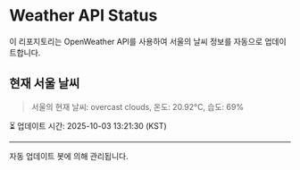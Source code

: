 
# Weather API Status

이 리포지토리는 OpenWeather API를 사용하여 서울의 날씨 정보를 자동으로 업데이트합니다.

## 현재 서울 날씨
> 서울의 현재 날씨: overcast clouds, 온도: 20.92°C, 습도: 69%

⏳ 업데이트 시간: 2025-10-03 13:21:30 (KST)

---
자동 업데이트 봇에 의해 관리됩니다.
